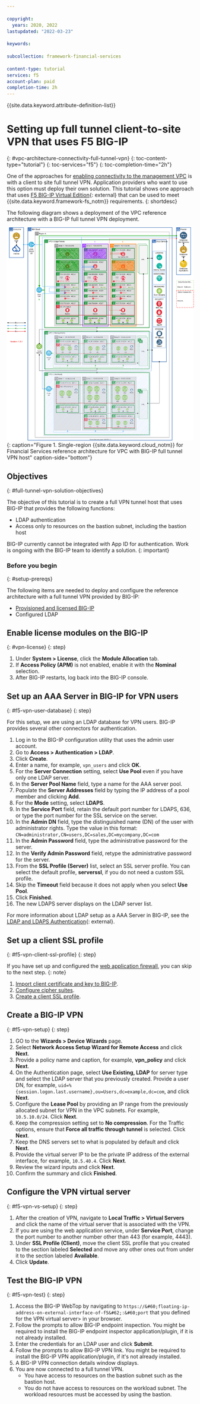 ```yaml
---

copyright:
  years: 2020, 2022
lastupdated: "2022-03-23"

keywords: 

subcollection: framework-financial-services

content-type: tutorial
services: f5
account-plan: paid
completion-time: 2h
---
```


{{site.data.keyword.attribute-definition-list}}

# Setting up full tunnel client-to-site VPN that uses F5 BIG-IP
{: #vpc-architecture-connectivity-full-tunnel-vpn}
{: toc-content-type="tutorial"}
{: toc-services="f5"}
{: toc-completion-time="2h"}

One of the approaches for [enabling connectivity to the management VPC](/docs/allowlist/framework-financial-services?topic=framework-financial-services-vpc-architecture-connectivity-management) is with a client to site full tunnel VPN. Application providers who want to use this option must deploy their own solution. This tutorial shows one approach that uses [F5 BIG-IP Virtual Edition](https://www.f5.com/trials/big-ip-virtual-edition){: external} that can be used to meet {{site.data.keyword.framework-fs_notm}} requirements.
{: shortdesc}

The following diagram shows a deployment of the VPC reference architecture with a BIG-IP full tunnel VPN deployment.

![{{site.data.keyword.cloud_notm}} for Financial Services reference architecture with BIG-IP full Tunnel VPN host ](../../images/f5-bigip/vpc-single-region-edge.svg){: caption="Figure 1. Single-region {{site.data.keyword.cloud_notm}} for Financial Services reference architecture for VPC with BIG-IP full tunnel VPN host" caption-side="bottom"}

## Objectives
{: #full-tunnel-vpn-solution-objectives}

The objective of this tutorial is to create a full VPN tunnel host that uses BIG-IP that provides the following functions:

* LDAP authentication
* Access only to resources on the bastion subnet, including the bastion host

BIG-IP currently cannot be integrated with App ID for authentication.  Work is ongoing with the BIG-IP team to identify a solution.
{: important}

### Before you begin
{: #setup-prereqs}

The following items are needed to deploy and configure the reference architecture with a full tunnel VPN provided by BIG-IP:

* [Provisioned and licensed BIG-IP](/docs/allowlist/framework-financial-services?topic=framework-financial-services-vpc-architecture-connectivity-f5-tutorial)
* Configured LDAP

## Enable license modules on the BIG-IP
{: #vpn-license}
{: step}

1. Under **System > License**, click the **Module Allocation** tab.
1. If **Access Policy (APM)** is not enabled, enable it with the **Nominal** selection.
1. After BIG-IP restarts, log back into the BIG-IP console.

## Set up an AAA Server in BIG-IP for VPN users
{: #f5-vpn-user-database}
{: step}

For this setup, we are using an LDAP database for VPN users. BIG-IP provides several other connectors for authentication.

1. Log in to the BIG-IP configuration utility that uses the admin user account.
2. Go to **Access > Authentication > LDAP**.
3. Click **Create**.
4. Enter a name, for example, `vpn_users` and click **OK**.
5. For the **Server Connection** setting, select **Use Pool** even if you have only one LDAP server.
6. In the **Server Pool Name** field, type a name for the AAA server pool.
7. Populate the **Server Addresses** field by typing the IP address of a pool member and clicking **Add**.
8. For the **Mode** setting, select **LDAPS**.
9. In the **Service Port** field, retain the default port number for LDAPS, 636, or type the port number for the SSL service on the server.
10. In the **Admin DN** field, type the distinguished name (DN) of the user with administrator rights. Type the value in this format: `CN=administrator,CN=users,DC=sales,DC=mycompany,DC=com`
11. In the **Admin Password** field, type the administrative password for the server.
12. In the **Verify Admin Password** field, retype the administrative password for the server.
13. From the **SSL Profile (Server)** list, select an SSL server profile. You can select the default profile, **serverssl**, if you do not need a custom SSL profile.
14. Skip the **Timeout** field because it does not apply when you select **Use Pool**.
15. Click **Finished**.
16. The new LDAPS server displays on the LDAP server list.

For more information about LDAP setup as a AAA Server in BIG-IP, see the [LDAP and LDAPS Authentication](https://techdocs.f5.com/en-us/bigip-16-1-0/big-ip-access-policy-manager-authentication-methods/ldap-and-ldaps-authentication.html){: external}.

## Set up a client SSL profile
{: #f5-vpn-client-ssl-profile}
{: step}

If you have set up and configured the [web application firewall](/docs/allowlist/framework-financial-services?topic=framework-financial-services-vpc-architecture-connectivity-waf-tutorial), you can skip to the next step.
{: note}

1. [Import client certificate and key to BIG-IP](/docs/allowlist/framework-financial-services?topic=framework-financial-services-vpc-architecture-connectivity-waf-tutorial#client-certs-key).
1. [Configure cipher suites](/docs/allowlist/framework-financial-services?topic=framework-financial-services-vpc-architecture-connectivity-waf-tutorial#f5-waf-ciphers).
1. [Create a client SSL profile](/docs/allowlist/framework-financial-services?topic=framework-financial-services-vpc-architecture-connectivity-waf-tutorial#ssl-profiles).

## Create a BIG-IP VPN
{: #f5-vpn-setup}
{: step}

1. GO to the **Wizards > Device Wizards** page.
2. Select **Network Access Setup Wizard for Remote Access** and click **Next**.
3. Provide a policy name and caption, for example, **vpn_policy** and click **Next**.
4. On the Authentication page, select **Use Existing, LDAP** for server type and select the LDAP server that you previously created. Provide a user DN, for example, `uid=%{session.logon.last.username},ou=Users,dc=example,dc=com`, and click **Next**.
5. Configure the **Lease Pool** by providing an IP range from the previously allocated subnet for VPN in the VPC subnets. For example, `10.5.10.0/24`. Click **Next**.
6. Keep the compression setting set to **No compression**. For the Traffic options, ensure that **Force all traffic through tunnel** is selected. Click **Next**.
7. Keep the DNS servers set to what is populated by default and click **Next**.
8. Provide the virtual server IP to be the private IP address of the external interface, for example, `10.5.40.4`. Click **Next**.
9. Review the wizard inputs and click **Next**.
10. Confirm the summary and click **Finished**.

## Configure the VPN virtual server
{: #f5-vpn-vs-setup}
{: step}

1. After the creation of VPN, navigate to **Local Traffic > Virtual Servers** and click the name of the virtual server that is associated with the VPN.
1. If you are using the web application service, under **Service Port**, change the port number to another number other than 443 (for example, 4443).
1. Under **SSL Profile (Client)**, move the client SSL profile that you created to the section labeled **Selected** and move any other ones out from under it to the section labeled **Available**. 
1. Click **Update**.

## Test the BIG-IP VPN
{: #f5-vpn-test}
{: step}

1. Access the BIG-IP WebTop by navigating to `https://&#60;floating-ip-address-on-external-interface-of-f5&#62;:&#60;port` that you defined for the VPN virtual server&#62; in your browser.
2. Follow the prompts to allow BIG-IP endpoint inspection. You might be required to install the BIG-IP endpoint inspector application/plugin, if it is not already installed. 
3. Enter the credentials for an LDAP user and click **Submit**.
4. Follow the prompts to allow BIG-IP VPN link. You might be required to install the BIG-IP VPN application/plugin, if it's not already installed.
5. A BIG-IP VPN connection details window displays.
6. You are now connected to a full tunnel VPN.
   * You have access to resources on the bastion subnet such as the bastion host. 
   * You do not have access to resources on the workload subnet. The workload resources must be accessed by using the bastion.
